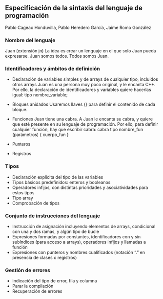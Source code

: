 ## Especificación de la sintaxis del lenguaje de programación
Pablo Cageao Honduvilla, Pablo Heredero García, Jaime Romo González  

### Nombre del lenguaje
  Juan (extensión jn)
  La idea es crear un lenguaje en el que solo Juan pueda expresarse. Juan somos todos. Todos somos Juan.

### Identificadores y ámbitos de definición
- Declaración de variables simples y de arrays de cualquier tipo, incluidos otros arrays
  Juan es una persona muy poco original, y le encanta C++. Por ello, la declaración de identificadores y variables quiere hacerlas igual:
  tipo nombre_variable;

- Bloques anidados
  Usaremos llaves {} para definir el contenido de cada bloque.
- Funciones
  Juan tiene una cabra. A Juan le encanta su cabra, y quiere que esté presente en su lenguaje de programación. Por ello, para definir cualquier función,     hay que escribir cabra:
  cabra tipo nombre_fun (parámetros) {
    cuerpo_fun
  }
  
- Punteros  
- Registros  
### Tipos
- Declaración explícita del tipo de las variables
- Tipos básicos predefinidos: enteros y booleanos
- Operadores infijos, con distintas prioridades y asociatividades para estos tipos
- Tipo array
- Comprobación de tipos
### Conjunto de instrucciones del lenguaje
- Instrucción de asignación incluyendo elementos de arrays, condicional con una y dos ramas, y algún tipo de bucle
- Expresiones formadas por constantes, identificadores con y sin subíndices (para acceso a arrays), operadores infijos y llamadas a función
- Expresiones con punteros y nombres cualificados (notación “.” en presencia de clases o registros)
### Gestión de errores
- Indicación del tipo de error, fila y columna
- Parar la compilación
- Recuperación de errores
